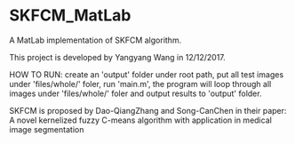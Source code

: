 # SKFCM_MatLab
A MatLab implementation of SKFCM algorithm. 

This project is developed by Yangyang Wang in 12/12/2017.


HOW TO RUN: create an 'output' folder under root path, put all test images under 'files/whole/' foler, run 'main.m', the program will loop through all images under 'files/whole/' foler and output results to 'output' folder.


SKFCM is proposed by Dao-QiangZhang and Song-CanChen in their paper: A novel kernelized fuzzy C-means algorithm with application in medical image segmentation
